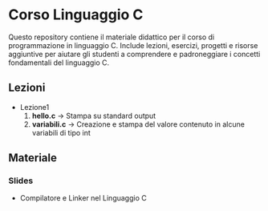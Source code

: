 # Corso Linguaggio C
Questo repository contiene il materiale didattico per il corso di programmazione in linguaggio C. Include lezioni, esercizi, progetti e risorse aggiuntive per aiutare gli studenti a comprendere e padroneggiare i concetti fondamentali del linguaggio C.

## Lezioni
- Lezione1
  1. **hello.c** -> Stampa su standard output 
  2. **variabili.c** -> Creazione e stampa del valore contenuto in alcune variabili di tipo int
## Materiale
### Slides
- Compilatore e Linker nel Linguaggio C
